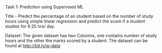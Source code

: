 Task 1: Prediction using Supervised ML


Title - Predict the percentage of an student based on the number of study hours using simple linear regression and predict the score if a student studies for 9.25 hrs/ day.

Dataset:
The given dataset has two Columns, one contains number of study hours and the other the marks scored by a student. The dataset can be found at http://bit.ly/w-data

